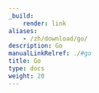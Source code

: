 ```yaml
---
_build:
    render: link
aliases:
    - /zh/download/go/
description: Go
manualLinkRelref: ./#go
title: Go
type: docs
weight: 20
---
```

